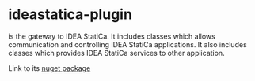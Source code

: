 # ideastatica-plugin
is the gateway to IDEA StatiCa. It includes classes which allows communication and controlling IDEA StatiCa applications. It also includes classes which provides IDEA StatiCa services to other application.

Link to its [nuget package](https://www.nuget.org/packages/IdeaStatiCa.Plugin)
